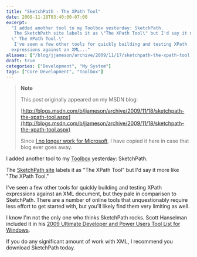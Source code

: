 ```yaml
---
title: "SketchPath - The XPath Tool"
date: 2009-11-18T03:40:00-07:00
excerpt:
  "I added another tool to my Toolbox yesterday: SketchPath. 
   The SketchPath site labels it as \"The XPath Tool\" but I'd say it more like
  \" The XPath Tool.\" 
   I've seen a few other tools for quickly building and testing XPath
  expressions against an XML..."
aliases: ["/blog/jjameson/archive/2009/11/17/sketchpath-the-xpath-tool.aspx", "/blog/jjameson/archive/2009/11/18/sketchpath-the-xpath-tool.aspx"]
draft: true
categories: ["Development", "My System"]
tags: ["Core Development", "Toolbox"]
---
```


> **Note**
>
> This post originally appeared on my MSDN blog:
>
> [http://blogs.msdn.com/b/jjameson/archive/2009/11/18/sketchpath-the-xpath-tool.aspx](http://blogs.msdn.com/b/jjameson/archive/2009/11/18/sketchpath-the-xpath-tool.aspx)
>
> Since
> [I no longer work for Microsoft](/blog/jjameson/2011/09/02/last-day-with-microsoft),
> I have copied it here in case that blog ever goes away.

I added another tool to my
[Toolbox](/blog/jjameson/2007/03/22/backedup-and-notbackedup) yesterday:
SketchPath.

The [SketchPath site](http://www.sketchpath.com/) labels it as "The XPath Tool"
but I'd say it more like "*The* XPath Tool."

I've seen a few other tools for quickly building and testing XPath expressions
against an XML document, but they pale in comparison to SketchPath. There are a
number of online tools that unquestionably require less effort to get started
with, but you'll likely find them very limiting as well.

I know I'm not the only one who thinks SketchPath rocks. Scott Hanselman
included it in his
[2009 Ultimate Developer and Power Users Tool List for Windows](http://www.hanselman.com/blog/ScottHanselmans2009UltimateDeveloperAndPowerUsersToolListForWindows.aspx).

If you do any significant amount of work with XML, I recommend you download
SketchPath today.
